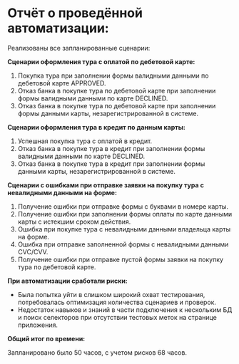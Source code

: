 # Отчёт о проведённой автоматизации:

Реализованы все запланированные сценарии:

**Сценарии оформления тура с оплатой по дебетовой карте:**
1. Покупка тура при заполнении формы валидными данными по дебетовой карте APPROVED.
2. Отказ банка в покупке тура по дебетовой карте при заполнении формы валидными данными по карте DECLINED.
3. Отказ банка в покупке тура по дебетовой карте при заполнении формы данными карты, незарегистрированной в системе.

**Сценарии оформления тура в кредит по данным карты:** 
1. Успешная покупка тура с оплатой в кредит.
2. Отказ банка в покупке тура в кредит при заполнении формы валидными данными по карте DECLINED.
3. Отказ банка в покупке тура в кредит при заполнении формы данными карты, незарегистрированной в системе.

**Сценарии с ошибками при отправке заявки на покупку тура с невалидными данными на форме:**
1. Получение ошибки при отправке формы с буквами в номере карты.
2. Получение ошибки при заполнении формы оплаты по карте данными карты с истекшим сроком действия.
3. Ошибка при покупке тура с невалидными данными владельца карты на форме.
4. Ошибка при отправке заполненной формы с невалидными данными CVC/CVV.
5. Получение ошибки при отправке пустой формы заявки на покупку тура по дебетовой карте.

**При автоматизации сработали риски:**
* Была попытка уйти в слишком широкий охват тестирования, потребовалась оптимизация количества сценариев и проверок.
* Недостаток навыков и знаний в части подключения к нескольким БД и поиск селекторов при отсутствии тестовых меток на странице приложения.

**Общий итог по времени:** 

Запланировано было 50 часов, с учетом рисков 68 часов. 